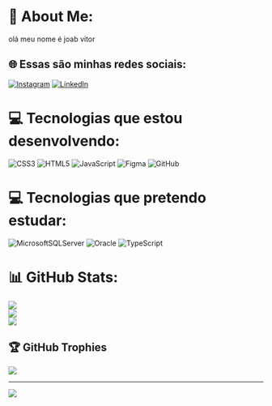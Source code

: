 # 💫 About Me:
olá meu nome é joab vitor


## 🌐 Essas são minhas redes sociais: 
[![Instagram](https://img.shields.io/badge/Instagram-%23E4405F.svg?logo=Instagram&logoColor=white)](https://www.instagram.com/joab_sx) 
[![LinkedIn](https://img.shields.io/badge/LinkedIn-%230077B5.svg?logo=linkedin&logoColor=white)](https://www.linkedin.com/in/joab-vitor-da-silva-1a66b814a/) 

# 💻 Tecnologias que estou desenvolvendo:
![CSS3](https://img.shields.io/badge/css3-%231572B6.svg?style=flat&logo=css3&logoColor=white) 
![HTML5](https://img.shields.io/badge/html5-%23E34F26.svg?style=flat&logo=html5&logoColor=white) 
![JavaScript](https://img.shields.io/badge/javascript-%23323330.svg?style=flat&logo=javascript&logoColor=%23F7DF1E) 
![Figma](https://img.shields.io/badge/figma-%23F24E1E.svg?style=flat&logo=figma&logoColor=white) 
![GitHub](https://img.shields.io/badge/GitHub-%23121011.svg?style=flat&logo=github&logoColor=white)

# 💻 Tecnologias que pretendo estudar:
![MicrosoftSQLServer](https://img.shields.io/badge/Microsoft%20SQL%20Sever-CC2927?style=flat&logo=microsoft%20sql%20server&logoColor=white) 
![Oracle](https://img.shields.io/badge/Oracle-F80000?style=flat&logo=oracle&logoColor=white) 
![TypeScript](https://img.shields.io/badge/typescript-%23007ACC.svg?style=flat&logo=typescript&logoColor=white) 	

# 📊 GitHub Stats:
![](https://github-readme-stats.vercel.app/api?username=joab001&theme=dracula&hide_border=false&include_all_commits=true&count_private=true)<br/>
![](https://github-readme-streak-stats.herokuapp.com/?user=joab001&theme=dracula&hide_border=false)<br/>
![](https://github-readme-stats.vercel.app/api/top-langs/?username=joab001&theme=dracula&hide_border=false&include_all_commits=true&count_private=true&layout=compact)

## 🏆 GitHub Trophies
![](https://github-profile-trophy.vercel.app/?username=joab001&theme=dracula&no-frame=false&no-bg=false&margin-w=4)

---
[![](https://visitcount.itsvg.in/api?id=joab001&icon=0&color=1)](https://visitcount.itsvg.in)

<!-- Proudly created with GPRM ( https://gprm.itsvg.in ) -->
